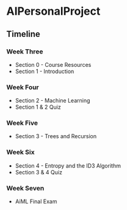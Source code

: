 # AIPersonalProject

## Timeline

### Week Three
* Section 0 - Course Resources
* Section 1 - Introduction

### Week Four
* Section 2 - Machine Learning
* Section 1 & 2 Quiz

### Week Five
* Section 3 - Trees and Recursion

### Week Six
* Section 4 - Entropy and the ID3 Algorithm
* Section 3 & 4 Quiz

### Week Seven
* AiML Final Exam